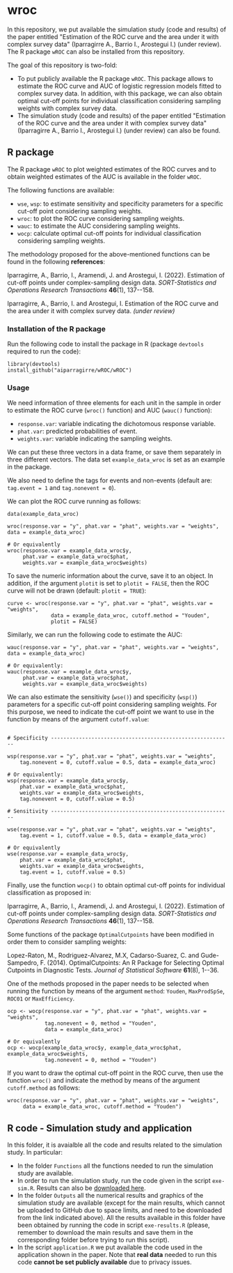 # wroc

In this repository, we put available the simulation study (code and results) of the paper entitled "Estimation of the ROC curve and the area under it with complex survey data" (Iparragirre A., Barrio I., Arostegui I.) (under review). The R package `wROC` can also be installed from this repository.

The goal of this repository is two-fold:

- To put publicly available the R package `wROC`. This package allows to estimate the ROC curve and AUC of logistic regression models fitted to complex survey data. In addition, with this package, we can also obtain optimal cut-off points for individual classification considering sampling weights with complex survey data.
- The simulation study (code and results) of the paper entitled "Estimation of the ROC curve and the area under it with complex survey data" (Iparragirre A., Barrio I., Arostegui I.) (under review) can also be found.

## R package

The R package `wROC` to plot weighted estimates of the ROC curves and to obtain weighted estimates of the AUC is available in the folder `wROC`.

The following functions are available:

- `wse`, `wsp`: to estimate sensitivity and specificity parameters for a specific cut-off point considering sampling weights.
- `wroc`: to plot the ROC curve considering sampling weights.
- `wauc`: to estimate the AUC considering sampling weights.
- `wocp`: calculate optimal cut-off points for individual classification considering sampling weights.

The methodology proposed for the above-mentioned functions can be found in the following **references**:

Iparragirre, A., Barrio, I., Aramendi, J. and Arostegui, I. (2022). Estimation of cut-off points under complex-sampling design data. *SORT-Statistics and Operations Research Transactions* **46**(1), 137--158.

Iparragirre, A., Barrio, I. and Arostegui, I. Estimation of the ROC curve and the area under it with complex survey data. *(under review)*

### Installation of the R package

Run the following code to install the package in R (package `devtools` required to run the code):

```{r}
library(devtools)
install_github("aiparragirre/wROC/wROC")
```

### Usage

We need information of three elements for each unit in the sample in order to estimate the ROC curve (`wroc()` function) and AUC (`wauc()` function):

- `response.var`: variable indicating the dichotomous response variable.
- `phat.var`: predicted probabilities of event.
- `weights.var`: variable indicating the sampling weights.

We can put these three vectors in a data frame, or save them separately in three different vectors. The data set `example_data_wroc` is set as an example in the package.

We also need to define the tags for events and non-events (default are: `tag.event = 1` and `tag.nonevent = 0`).

We can plot the ROC curve running as follows:

```{r}
data(example_data_wroc)

wroc(response.var = "y", phat.var = "phat", weights.var = "weights", data = example_data_wroc)

# Or equivalently
wroc(response.var = example_data_wroc$y,
     phat.var = example_data_wroc$phat,
     weights.var = example_data_wroc$weights)
```

To save the numeric information about the curve, save it to an object. In addition, if the argument `plotit` is set to `plotit = FALSE`, then the ROC curve will not be drawn (default: `plotit = TRUE`):

```{r}
curve <- wroc(response.var = "y", phat.var = "phat", weights.var = "weights",
              data = example_data_wroc, cutoff.method = "Youden",
              plotit = FALSE)
```

Similarly, we can run the following code to estimate the AUC:

```{r}
wauc(response.var = "y", phat.var = "phat", weights.var = "weights", data = example_data_wroc)

# Or equivalently:
wauc(response.var = example_data_wroc$y,
     phat.var = example_data_wroc$phat,
     weights.var = example_data_wroc$weights)
```

We can also estimate the sensitivity (`wse()`) and specificity (`wsp()`) parameters for a specific cut-off point considering sampling weights. For this purpose, we need to indicate the cut-off point we want to use in the function by means of the argument `cutoff.value`:

```{r}

# Specificity ----------------------------------------------------------

wsp(response.var = "y", phat.var = "phat", weights.var = "weights",
    tag.nonevent = 0, cutoff.value = 0.5, data = example_data_wroc)

# Or equivalently:
wsp(response.var = example_data_wroc$y,
    phat.var = example_data_wroc$phat,
    weights.var = example_data_wroc$weights,
    tag.nonevent = 0, cutoff.value = 0.5)
   
# Sensitivity ----------------------------------------------------------

wse(response.var = "y", phat.var = "phat", weights.var = "weights",
    tag.event = 1, cutoff.value = 0.5, data = example_data_wroc)

# Or equivalently
wse(response.var = example_data_wroc$y,
    phat.var = example_data_wroc$phat,
    weights.var = example_data_wroc$weights,
    tag.event = 1, cutoff.value = 0.5)
```

Finally, use the function `wocp()` to obtain optimal cut-off points for individual classification as proposed in: 

Iparragirre, A., Barrio, I., Aramendi, J. and Arostegui, I. (2022). Estimation of cut-off points under complex-sampling design data. *SORT-Statistics and Operations Research Transactions* **46**(1), 137--158.

Some functions of the package `OptimalCutpoints` have been modified in order them to consider sampling weights:

Lopez-Raton, M., Rodriguez-Alvarez, M.X, Cadarso-Suarez, C. and Gude-Sampedro, F. (2014). OptimalCutpoints: An R Package for Selecting Optimal Cutpoints in Diagnostic Tests. *Journal of Statistical Software* **61**(8), 1--36.

One of the methods proposed in the paper needs to be selected when running the function by means of the argument `method`: `Youden`, `MaxProdSpSe`, `ROC01` or `MaxEfficiency`.

```{r}
ocp <- wocp(response.var = "y", phat.var = "phat", weights.var = "weights",
            tag.nonevent = 0, method = "Youden",
            data = example_data_wroc)

# Or equivalently
ocp <- wocp(example_data_wroc$y, example_data_wroc$phat, example_data_wroc$weights,
            tag.nonevent = 0, method = "Youden")
```

If you want to draw the optimal cut-off point in the ROC curve, then use the function `wroc()` and indicate the method by means of the argument `cutoff.method` as follows:

```{r}
wroc(response.var = "y", phat.var = "phat", weights.var = "weights",
     data = example_data_wroc, cutoff.method = "Youden")
```

## R code - Simulation study and application

In this folder, it is avaialble all the code and results related to the simulation study. In particular:

- In the folder `Functions` all the functions needed to run the simulation study are available.
- In order to run the simulation study, run the code given in the script `exe-sim.R`. Results can also be [downloaded here](http://aiparragirre006.quickconnect.to/d/s/tgfgP7Ok1PNY7DUAzIux8J3WmfJmCYyS/_ZuzJJKB0iel11EC38x5yewjBAJseQGK-q71gVYbhuQo).
- In the folder `Outputs` all the numerical results and graphics of the simulation study are available (except for the main results, which cannot be uploaded to GitHub due to space limits, and need to be downloaded from the link indicated above). All the results available in this folder have been obtained by running the code in script `exe-results.R` (please, remember to download the main results and save them in the corresponding folder before trying to run this script). 
- In the script `application.R` we put available the code used in the application shown in the paper. Note that **real data** needed to run this code **cannot be set publicly available** due to privacy issues.

